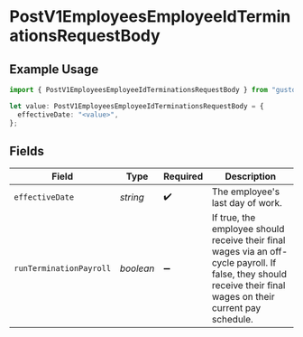 # PostV1EmployeesEmployeeIdTerminationsRequestBody

## Example Usage

```typescript
import { PostV1EmployeesEmployeeIdTerminationsRequestBody } from "gusto-embedded/models/operations";

let value: PostV1EmployeesEmployeeIdTerminationsRequestBody = {
  effectiveDate: "<value>",
};
```

## Fields

| Field                                                                                                                                                           | Type                                                                                                                                                            | Required                                                                                                                                                        | Description                                                                                                                                                     |
| --------------------------------------------------------------------------------------------------------------------------------------------------------------- | --------------------------------------------------------------------------------------------------------------------------------------------------------------- | --------------------------------------------------------------------------------------------------------------------------------------------------------------- | --------------------------------------------------------------------------------------------------------------------------------------------------------------- |
| `effectiveDate`                                                                                                                                                 | *string*                                                                                                                                                        | :heavy_check_mark:                                                                                                                                              | The employee's last day of work.                                                                                                                                |
| `runTerminationPayroll`                                                                                                                                         | *boolean*                                                                                                                                                       | :heavy_minus_sign:                                                                                                                                              | If true, the employee should receive their final wages via an off-cycle payroll. If false, they should receive their final wages on their current pay schedule. |